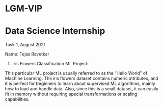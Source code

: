 # LGM-VIP
# Data Science Internship
Task 1, August 2021

Name: Tejas Ravetkar

1. Iris Flowers Classification ML Project:

This particular ML project is usually referred to as the “Hello World” of Machine Learning. The iris flowers dataset contains numeric attributes, and it is perfect for beginners to learn about supervised ML algorithms, mainly how to load and handle data. Also, since this is a small dataset, it can easily fit in memory without requiring special transformations or scaling capabilities.
